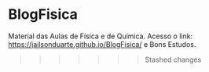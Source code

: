 # BlogFisica

 Material das Aulas de Física e de Química. Acesso o link: https://jailsonduarte.github.io/BlogFisica/ e Bons Estudos.
>>>>>>> Stashed changes

